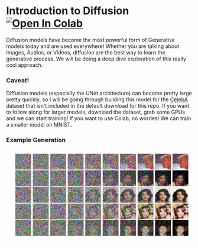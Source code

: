 # Introduction to Diffusion &nbsp; [![Open In Colab](https://colab.research.google.com/assets/colab-badge.svg)](https://drive.google.com/file/d/1I8IDHNMURVHgd9hlBEi7cfprGNEbp16J/view?usp=sharing)

Diffusion models have become the most powerful form of Generative models today and are used everywhere! Whether you are talking about Images, Audios, or Videos, diffusion are the best way to learn the generative process. We will be doing a deep dive exploration of this really cool approach. 

### Caveat!
Diffusion models (especially the UNet architecture) can become pretty large pretty quickly, so I will be going through building this model for the [CelebA](https://www.kaggle.com/datasets/jessicali9530/celeba-dataset) dataset that isn't included in the default download for this repo. If you want to follow along for larger models, download the dataset, grab some GPUs and we can start training! If you want to use Colab, no worries! We can train a smaller model on MNIST. 

### Example Generation

![example_gen](generated/124000.png)